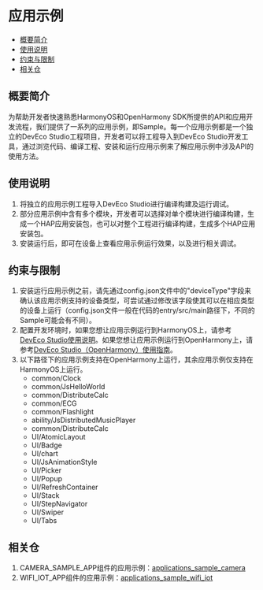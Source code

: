 # 应用示例<a name="ZH-CN_TOPIC_0000001115464207"></a>

-   [概要简介](#section1470103520301)
-   [使用说明](#section17988202503116)
-   [约束与限制](#section18841871178)
-   [相关仓](#section741114082513)

## 概要简介<a name="section1470103520301"></a>

为帮助开发者快速熟悉HarmonyOS和OpenHarmony SDK所提供的API和应用开发流程，我们提供了一系列的应用示例，即Sample。每一个应用示例都是一个独立的DevEco Studio工程项目，开发者可以将工程导入到DevEco Studio开发工具，通过浏览代码、编译工程、安装和运行应用示例来了解应用示例中涉及API的使用方法。

## 使用说明<a name="section17988202503116"></a>

1.  将独立的应用示例工程导入DevEco Studio进行编译构建及运行调试。
2.  部分应用示例中含有多个模块，开发者可以选择对单个模块进行编译构建，生成一个HAP应用安装包，也可以对整个工程进行编译构建，生成多个HAP应用安装包。
3.  安装运行后，即可在设备上查看应用示例运行效果，以及进行相关调试。

## 约束与限制<a name="section18841871178"></a>

1.  安装运行应用示例之前，请先通过config.json文件中的"deviceType"字段来确认该应用示例支持的设备类型，可尝试通过修改该字段使其可以在相应类型的设备上运行（config.json文件一般在代码的entry/src/main路径下，不同的Sample可能会有不同）。
2.  配置开发环境时，如果您想让应用示例运行到HarmonyOS上，请参考[DevEco Studio使用说明](https://developer.harmonyos.com/cn/docs/documentation/doc-guides/tools_overview-0000001053582387)。如果您想让应用示例运行到OpenHarmony上，请参考[DevEco Studio（OpenHarmony）使用指南](https://gitee.com/openharmony/docs/blob/master/zh-cn/application-dev/quick-start/DevEco-Studio%EF%BC%88OpenHarmony%EF%BC%89%E4%BD%BF%E7%94%A8%E6%8C%87%E5%8D%97.md)。
3.  以下路径下的应用示例支持在OpenHarmony上运行，其余应用示例仅支持在HarmonyOS上运行。
    -   common/Clock
    -   common/JsHelloWorld
    -   common/DistributeCalc
    -   common/ECG
    -   common/Flashlight
    -   ability/JsDistributedMusicPlayer
    -   common/DistributeCalc
    -   UI/AtomicLayout
    -   UI/Badge
    -   UI/chart
    -   UI/JsAnimationStyle
    -   UI/Picker
    -   UI/Popup
    -   UI/RefreshContainer
    -   UI/Stack
    -   UI/StepNavigator
    -   UI/Swiper
    -   UI/Tabs


## 相关仓<a name="section741114082513"></a>

1.  CAMERA\_SAMPLE\_APP组件的应用示例：[applications\_sample\_camera](https://gitee.com/openharmony/applications_sample_camera/blob/master/README_zh.md)
2.  WIFI\_IOT\_APP组件的应用示例：[applications\_sample\_wifi\_iot](https://gitee.com/openharmony/applications_sample_wifi_iot/blob/master/README_zh.md)